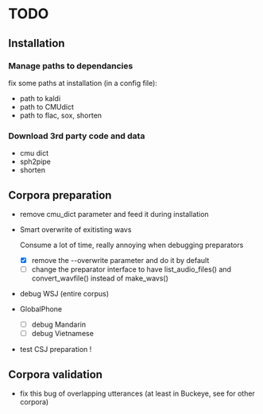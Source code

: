 # TODO

## Installation

### Manage paths to dependancies

fix some paths at installation (in a config file):
- path to kaldi
- path to CMUdict
- path to flac, sox, shorten

### Download 3rd party code and data

- cmu dict
- sph2pipe
- shorten

## Corpora preparation

- remove cmu_dict parameter and feed it during installation

- Smart overwrite of exitisting wavs

    Consume a lot of time, really annoying when debugging preparators
    - [X] remove the --overwrite parameter and do it by default
    - [ ] change the preparator interface to have list_audio_files() and
      convert_wavfile() instead of make_wavs()

- debug WSJ (entire corpus)

- GlobalPhone
  - [ ] debug Mandarin
  - [ ] debug Vietnamese

- test CSJ preparation !

## Corpora validation

- fix this bug of overlapping utterances (at least in
  Buckeye, see for other corpora)
